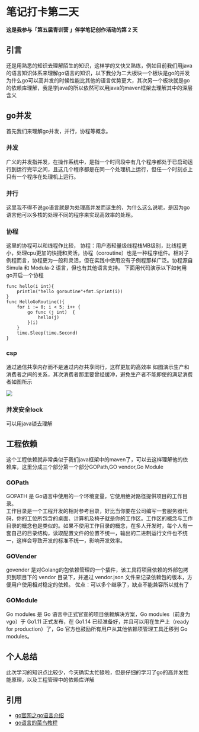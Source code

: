 # 笔记打卡第二天

**这是我参与「第五届青训营 」伴学笔记创作活动的第 2 天**

## 引言

还是用熟悉的知识去理解陌生的知识，这样学的又快又熟练，例如目前我们用java的语言知识体系来理解go语言的知识，以下我分为二大板块一个板块是go的并发为什么go可以高并发的时候性能比其他的语言优势更大，其次另一个板块就是go的依赖库理解，我是学java的所以依然可以用java的maven框架去理解其中的深层含义

## go并发

首先我们来理解go并发，并行，协程等概念。

### 并发

广义的并发指并发，在操作系统中，是指一个时间段中有几个程序都处于已启动运行到运行完毕之间，且这几个程序都是在同一个处理机上运行，但任一个时刻点上只有一个程序在处理机上运行。

### 并行

这里我不得不说go语言就是为处理高并发而诞生的，为什么这么说呢，是因为go语言他可以多核的处理不同的程序来实现高效率的处理。

### 协程

这里的协程可以和线程作比较，
协程：用户态轻量级线程栈MB级别，比线程更小，处理cpu更加的快捷和灵活，协程（coroutine）也是一种程序组件。相对子例程而言，协程更为一般和灵活，但在实践中使用没有子例程那样广泛。协程源自 Simula 和 Modula-2 语言，但也有其他语言支持。
下面用代码演示以下如何用go开启一个协程

```
func hello(i int){
	println("hello goroutine"+fmt.Sprint(i))
}
func HelloGoRoutine(){
	for i := 0; i < 5; i++ {
		go func (j int)  {
			hello(j)
		}(i)
	}
	time.Sleep(time.Second)
}
```

### csp

通过通信共享内存而不是通过内存共享同行，这样更加的高效率
如图演示生产和消费者之间的关系，其次消费者那里要曾经缓冲，避免生产者不能即使的满足消费者如图所示

![](https://p6-juejin.byteimg.com/tos-cn-i-k3u1fbpfcp/7d494947114345ebbb882d28519d63ea~tplv-k3u1fbpfcp-watermark.image?)

### 并发安全lock

可以用java锁去理解

## 工程依赖

这个工程依赖就非常类似于我们java框架中的maven了，可以去这样理解他的依赖库，这里分成三个部分第一个部分GOPath,GO vendor,Go Module

### GOPath

GOPATH 是 Go语言中使用的一个环境变量，它使用绝对路径提供项目的工作目录。  
工作目录是一个工程开发的相对参考目录，好比当你要在公司编写一套服务器代码，你的工位所包含的桌面、计算机及椅子就是你的工作区。工作区的概念与工作目录的概念也是类似的。如果不使用工作目录的概念，在多人开发时，每个人有一套自己的目录结构，读取配置文件的位置不统一，输出的二进制运行文件也不统一，这样会导致开发的标准不统一，影响开发效率。

### GOVender

govender 是对Golang的包依赖管理的一个插件，该工具将项目依赖的外部包拷贝到项目下的 vendor 目录下，并通过 vendor.json 文件来记录依赖包的版本，方便用户使用相对稳定的依赖。
优点：可以多个继承了，缺点不能兼容所以就有了

### GOModule

Go modules 是 Go 语言中正式官宣的项目依赖解决方案，Go modules（前身为vgo）于 Go1.11 正式发布，在 Go1.14 已经准备好，并且可以用在生产上（ready for production）了，Go 官方也鼓励所有用户从其他依赖项管理工具迁移到 Go modules。

## 个人总结

此次学习的知识点比较少，今天确实太忙碌啦，但是仔细的学习了go的高并发性能原理，以及工程管理中的依赖库详解

## 引用

-   [go官网之go语言介绍](https://golang.google.cn/doc/effective_go#introduction)
-   [go语言的菜鸟教程](https://www.runoob.com/go/go-tutorial.html)
